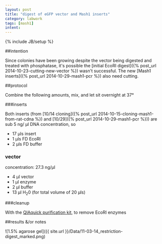```yaml
---
layout: post
title: "digest of eGFP vector and Mash1 inserts"
category: labwork
tags: [mash1]
intent: 
---
```

{% include JB/setup %}

##intention

Since colonies have been growing despite the vector being digested and treated with phosphatase, it's possible the [initial EcoRI digest]({% post_url 2014-10-23-cutting-new-vector %}) wasn't successful. The new [Mash1 inserts]({% post_url 2014-10-29-mash1-pcr %}) also need cutting.

##protocol

Combine the following amounts, mix, and let sit overnight at 37&deg;

###inserts

Both inserts  (from [10/14 cloning]({% post_url 2014-10-15-cloning-mash1-from-rat-cdna %}) and [10/29]({% post_url 2014-10-29-mash1-pcr %})) are sub 5 ng/ &#956;l DNA concentration, so 
 
 * 17 &#956;ls insert
 * 1 &#956;ls FD EcoRI
 * 2 &#956;ls FD buffer

### vector
 
concentration: 27.3 ng/&#956;l

 * 4 &#956;l vector
 * 1 &#956;l enzyme
 * 2 &#956;l buffer
 * 13 &#956;l H<sub>2</sub>0 (for total volume of 20 &#956;ls)

###cleanup

With the [QIAquick purification kit](http://www.qiagen.com/products/catalog/sample-technologies/dna-sample-technologies/dna-cleanup/qiaquick-pcr-purification-kit), to remove EcoRI enzymes

##results &/or notes

![1.5% agarose gel]({{ site.url }}/Data/11-03-14_restriction-digest_marked.png)

